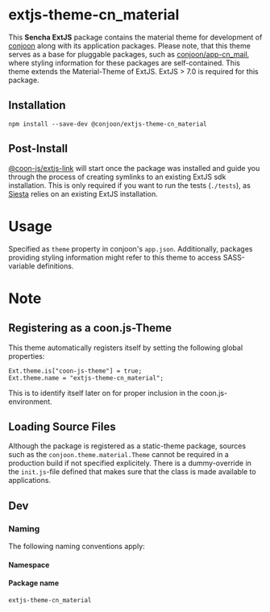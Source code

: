 # extjs-theme-cn_material  
This **Sencha ExtJS** package contains the material theme for development of [conjoon](https://github.com/conjoon) along
with its application packages.
Please note, that this theme serves as a base for pluggable packages, such as 
[conjoon/app-cn_mail](https://github.com/conjoon/app-cn_mail), where styling information for these 
packages are self-contained.
This theme extends the Material-Theme of ExtJS. ExtJS > 7.0 is required for this package. 

## Installation
```
npm install --save-dev @conjoon/extjs-theme-cn_material
```

## Post-Install
[@coon-js/extjs-link](https://npmjs.org/coon-js/extjs-link) will start once the package was installed and guide you
through the process of creating symlinks to an existing ExtJS sdk installation.
This is only required if you want to run the tests (`./tests`), as [Siesta](https//npmjs.org/siesta-lite) relies on
an existing ExtJS installation.

# Usage
Specified as ```theme``` property in conjoon's ```app.json```.
Additionally, packages providing styling information might refer to this theme
to access SASS-variable definitions.

# Note
## Registering as a coon.js-Theme
This theme automatically registers itself by setting the following global properties:
```
Ext.theme.is["coon-js-theme"] = true;
Ext.theme.name = "extjs-theme-cn_material";
```
This is to identify itself later on for proper inclusion in the coon.js-environment.

## Loading Source Files
Although the package is registered as a static-theme package, sources such as the ```conjoon.theme.material.Theme```
cannot be required in a production build if not specified explicitely. There is a dummy-override in the ```init.js```-file
defined that makes sure that the class is made available to applications.

## Dev
### Naming
The following naming conventions apply:

#### Namespace
#### Package name
`extjs-theme-cn_material`

